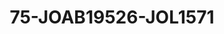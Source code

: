 ---
title: 75-JOAB19526-JOL1571
image: /v1543919832/viterbo/75-JOAB19526-JOL1571.jpg
brand: jolie
layout: vestito
---